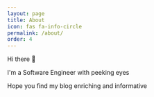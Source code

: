 ```yaml
---
layout: page
title: About
icon: fas fa-info-circle
permalink: /about/
order: 4
---
```


Hi there 👋

I'm a Software Engineer with peeking eyes

Hope you find my blog enriching and informative
